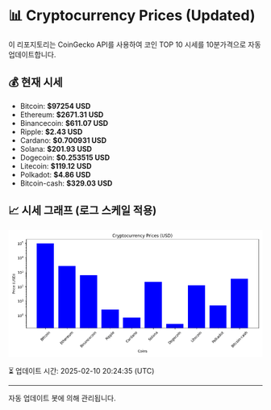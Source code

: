 
# 📊 Cryptocurrency Prices (Updated)

이 리포지토리는 CoinGecko API를 사용하여 코인 TOP 10 시세를 10분가격으로 자동 업데이트합니다.

## 💰 현재 시세
- Bitcoin: **$97254 USD**
- Ethereum: **$2671.31 USD**
- Binancecoin: **$611.07 USD**
- Ripple: **$2.43 USD**
- Cardano: **$0.700931 USD**
- Solana: **$201.93 USD**
- Dogecoin: **$0.253515 USD**
- Litecoin: **$119.12 USD**
- Polkadot: **$4.86 USD**
- Bitcoin-cash: **$329.03 USD**

## 📈 시세 그래프 (로그 스케일 적용)
![Crypto Prices](crypto_prices.png)

⏳ 업데이트 시간: 2025-02-10 20:24:35 (UTC)

---
자동 업데이트 봇에 의해 관리됩니다.
